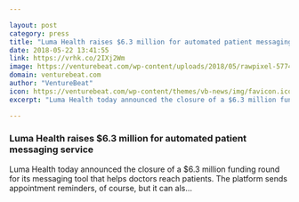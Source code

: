 ```yaml
---

layout: post
category: press
title: "Luma Health raises $6.3 million for automated patient messaging service"
date: 2018-05-22 13:41:55
link: https://vrhk.co/2IXj2Wm
image: https://venturebeat.com/wp-content/uploads/2018/05/rawpixel-577480-unsplash.jpg?fit=2500%2C1478&strip=all
domain: venturebeat.com
author: "VentureBeat"
icon: https://venturebeat.com/wp-content/themes/vb-news/img/favicon.ico
excerpt: "Luma Health today announced the closure of a $6.3 million funding round for its messaging tool that helps doctors reach patients. The platform sends appointment reminders, of course, but it can als…"

---
```


### Luma Health raises $6.3 million for automated patient messaging service

Luma Health today announced the closure of a $6.3 million funding round for its messaging tool that helps doctors reach patients. The platform sends appointment reminders, of course, but it can als…